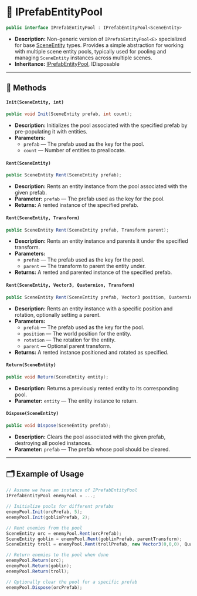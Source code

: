 # 🧩 IPrefabEntityPool

```csharp
public interface IPrefabEntityPool : IPrefabEntityPool<SceneEntity>
```

- **Description:** Non-generic version of `IPrefabEntityPool<E>` specialized for
  base [SceneEntity](../Entities/SceneEntity.md) types. Provides a simple abstraction for working with multiple scene
  entity pools, typically used for pooling and managing `SceneEntity` instances across multiple scenes.
- **Inheritance:** [IPrefabEntityPool<E>](IPrefabEntityPool%601.md), IDisposable

---

## 🏹 Methods

#### `Init(SceneEntity, int)`

```csharp
public void Init(SceneEntity prefab, int count);
```

- **Description:** Initializes the pool associated with the specified prefab by pre-populating it with entities.
- **Parameters:**
    - `prefab` — The prefab used as the key for the pool.
    - `count` — Number of entities to preallocate.

#### `Rent(SceneEntity)`

```csharp
public SceneEntity Rent(SceneEntity prefab);
```

- **Description:** Rents an entity instance from the pool associated with the given prefab.
- **Parameter:** `prefab` — The prefab used as the key for the pool.
- **Returns:** A rented instance of the specified prefab.

#### `Rent(SceneEntity, Transform)`

```csharp
public SceneEntity Rent(SceneEntity prefab, Transform parent);
```

- **Description:** Rents an entity instance and parents it under the specified transform.
- **Parameters:**
    - `prefab` — The prefab used as the key for the pool.
    - `parent` — The transform to parent the entity under.
- **Returns:** A rented and parented instance of the specified prefab.

#### `Rent(SceneEntity, Vector3, Quaternion, Transform)`

```csharp
public SceneEntity Rent(SceneEntity prefab, Vector3 position, Quaternion rotation, Transform parent = null);
```

- **Description:** Rents an entity instance with a specific position and rotation, optionally setting a parent.
- **Parameters:**
    - `prefab` — The prefab used as the key for the pool.
    - `position` — The world position for the entity.
    - `rotation` — The rotation for the entity.
    - `parent` — Optional parent transform.
- **Returns:** A rented instance positioned and rotated as specified.

#### `Return(SceneEntity)`

```csharp
public void Return(SceneEntity entity);
```

- **Description:** Returns a previously rented entity to its corresponding pool.
- **Parameter:** `entity` — The entity instance to return.

#### `Dispose(SceneEntity)`

```csharp
public void Dispose(SceneEntity prefab);
```

- **Description:** Clears the pool associated with the given prefab, destroying all pooled instances.
- **Parameter:** `prefab` — The prefab whose pool should be cleared.

---

## 🗂 Example of Usage

```csharp
// Assume we have an instance of IPrefabEntityPool
IPrefabEntityPool enemyPool = ...;

// Initialize pools for different prefabs
enemyPool.Init(orcPrefab, 5);
enemyPool.Init(goblinPrefab, 2);

// Rent enemies from the pool
SceneEntity orc = enemyPool.Rent(orcPrefab);
SceneEntity goblin = enemyPool.Rent(goblinPrefab, parentTransform);
SceneEntity troll = enemyPool.Rent(trollPrefab, new Vector3(0,0,0), Quaternion.identity, parentTransform);

// Return enemies to the pool when done
enemyPool.Return(orc);
enemyPool.Return(goblin);
enemyPool.Return(troll);

// Optionally clear the pool for a specific prefab
enemyPool.Dispose(orcPrefab);
```